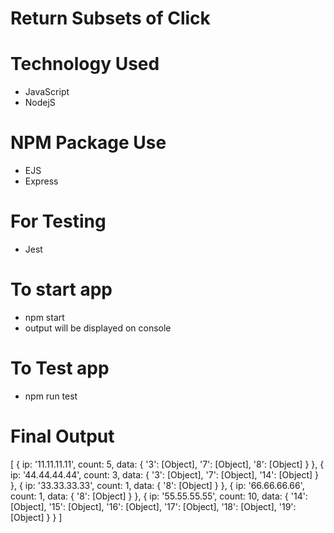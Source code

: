 # Return Subsets of Click

# Technology Used
* JavaScript
* NodejS

# NPM Package Use
* EJS
* Express

# For Testing 
* Jest

# To start app
* npm start
* output will be displayed on console

# To Test app
* npm run test

# Final Output

[
  {
    ip: '11.11.11.11',
    count: 5,
    data: { '3': [Object], '7': [Object], '8': [Object] }
  },
  {
    ip: '44.44.44.44',
    count: 3,
    data: { '3': [Object], '7': [Object], '14': [Object] }
  },
  { ip: '33.33.33.33', count: 1, data: { '8': [Object] } },
  { ip: '66.66.66.66', count: 1, data: { '8': [Object] } },
  {
    ip: '55.55.55.55',
    count: 10,
    data: {
      '14': [Object],
      '15': [Object],
      '16': [Object],
      '17': [Object],
      '18': [Object],
      '19': [Object]
    }
  }
]



